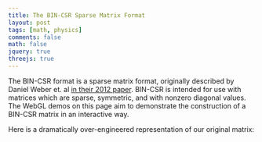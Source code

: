 ```yaml
---
title: The BIN-CSR Sparse Matrix Format
layout: post
tags: [math, physics]
comments: false
math: false
jquery: true
threejs: true
---
```


<style>
div.container-3js {
    height: 128px;
}

div.container-3js canvas {
    background-color: #000;
    width: 100%;
    height: 128px;
    padding: 0;
    margin: 0;
    position: static;
}
</style>

The BIN-CSR format is a sparse matrix format, originally described by Daniel Weber et. al [in their 2012 paper](http://onlinelibrary.wiley.com/doi/10.1111/j.1467-8659.2012.03227.x/full). BIN-CSR is intended for use with matrices which are sparse, symmetric, and with nonzero diagonal values. The WebGL demos on this page aim to demonstrate the construction of a BIN-CSR matrix in an interactive way.

Here is a dramatically over-engineered representation of our original matrix:

<div class="container-3js" id="original-matrix"></div>

<script type="text/javascript">
$(document).ready(function() {

    console.log("READY");

    //
    // BIN-CSR
    //

    class BinCSR {
        constructor(matrix=[[]]) {
            this.size = 0;
            this.ptr = [];
            this.col = [];
            this.val = [];
            this.dia = [];
            this.update(matrix);
        }

        update(matrix) {
            this.size = matrix.length;
            for (var i = 0; i < this.size; ++i) {
                this.ptr.push(0);
                this.dia.push(matrix[i][i]);
            }
        }
    }

    //
    // Actors
    //

    class Actor {
        update() {}
    }

    var actors = [];

    class SceneActor extends Actor {
        constructor(container) {
            super();
            var containerWidth = container.clientWidth;
            var containerHeight = container.clientHeight;
            var aspect = containerWidth / containerHeight;
            var height = 5;
            this.scene = new THREE.Scene();
            this.camera = new THREE.OrthographicCamera( -height*aspect, height*aspect, -height, height, 1, 1000);
            this.renderer = new THREE.WebGLRenderer({ antialias: true });
            this.renderer.setSize( containerWidth, containerHeight );
            this.renderer.setClearColor(0xFCFAF7, 1);
            this.camera.position.z = 50;
            container.appendChild( this.renderer.domElement );
        }

        update() {
            this.renderer.render( this.scene, this.camera );
        }
    }

    var cellGeometry = new THREE.BoxGeometry( 1, 1, .01 );
    var zeroMaterial = new THREE.MeshBasicMaterial( { color: 0x000000, wireframe: true } );
    var nonzeroMaterial = new THREE.MeshBasicMaterial( { color: 0x000000 } );
    var diagMaterial = new THREE.MeshBasicMaterial( { color: 0xff0000 } );
    class MatrixQuadActor extends Actor {
        constructor(scene, matrix=[[]]) {
            super();
            this.object = new THREE.Object3D();
            this.rotation = 0;
            for (var i = 0; i < matrix.length; ++i) {
                for (var j = 0; j < matrix.length; ++j) {
                    var value = matrix[i][j];
                    console.log(i + "," + j + ": " + value);
                    var material = i == j ? diagMaterial : value == 0 ? zeroMaterial : nonzeroMaterial;
                    var mesh = new THREE.Mesh( cellGeometry, material );
                    mesh.position.set(i - (matrix.length/2), j - (matrix.length/2), 0);
                    this.object.add(mesh);
                }
            }
            scene.add( this.object );
        }

        update() {
            var axis = new THREE.Vector3(1, 1, 0).normalize();
            var quat = new THREE.Quaternion().setFromAxisAngle( axis, this.rotation );
            this.object.rotation.setFromQuaternion( quat );
            this.rotation += 0.025;
        }
    }

    //
    // Scenes
    //

    // Set up scene containers
    {
        var sceneActor = new SceneActor($("#original-matrix").get(0));
        actors.push(sceneActor);

        var matrix = [
            [1, 1, 0, 2, 0, 0, 4],
            [1, 2, 0, 3, 3, 0, 2],
            [0, 0, 3, 3, 5, 8, 6],
            [2, 3, 3, 4, 3, 0, 0],
            [0, 3, 5, 3, 5, 0, 0],
            [0, 0, 8, 0, 0, 6, 2],
            [4, 2, 6, 0, 0, 2, 7],
        ];
        var bincsr = new BinCSR(matrix);

        actors.push(new MatrixQuadActor(sceneActor.scene, matrix));
    }

    //
    // Loop
    //

    var update = function () {
        requestAnimationFrame( update );
        for (var i = 0, len = actors.length; i < len; ++i) {
            actors[i].update();
        }
    };

    update();
});
</script>
